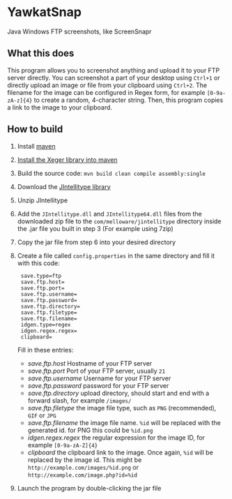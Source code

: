 YawkatSnap
==========

Java Windows FTP screenshots, like ScreenSnapr

What this does
--------------

This program allows you to screenshot anything and upload it to your FTP server directly. You can screenshot a part of your desktop using `Ctrl+1` or directly upload an image or file from your clipboard using `Ctrl+2`. The filename for the image can be configured in Regex form, for example `[0-9a-zA-z]{4}` to create a random, 4-character string. Then, this program copies a link to the image to your clipboard.

How to build
------------

1. Install [maven](http://maven.apache.org/)
2. [Install the Xeger library into maven](http://www.hrupin.com/2012/01/how-to-use-xeger-lib-with-maven)
3. Build the source code: `mvn build clean compile assembly:single`
4. Download the [JIntellitype library](https://code.google.com/p/jintellitype/downloads/detail?name=jintellitype-1.3.7-dist.zip&can=2&q=)
5. Unzip JIntellitype
6. Add the `JIntellitype.dll` and `JIntellitype64.dll` files from the downloaded zip file to the `com/melloware/jintellitype` directory inside the .jar file you built in step 3 (For example using 7zip)
7. Copy the jar file from step 6 into your desired directory
8. Create a file called `config.properties` in the same directory and fill it with this code:
        
        save.type=ftp
        save.ftp.host=
        save.ftp.port=
        save.ftp.username=
        save.ftp.password=
        save.ftp.directory=
        save.ftp.filetype=
        save.ftp.filename=
        idgen.type=regex
        idgen.regex.regex=
        clipboard=

    Fill in these entries:
    * _save.ftp.host_ Hostname of your FTP server
    * _save.ftp.port_ Port of your FTP server, usually `21`
    * _save.ftp.username_ Username for your FTP server
    * _save.ftp.password_ password for your FTP server
    * _save.ftp.directory_ upload directory, should start and end with a forward slash, for example `/images/`
    * _save.ftp.filetype_ the image file type, such as `PNG` (recommended), `GIF` or `JPG`
    * _save.ftp.filename_ the image file name. `%id` will be replaced with the generated id. for PNG this could be `%id.png`
    * _idgen.regex.regex_ the regular expression for the image ID, for example `[0-9a-zA-Z]{4}`
    * _clipboard_ the clipboard link to the image. Once again, `%id` will be replaced by the image id. This might be `http://example.com/images/%id.png` or `http://example.com/image.php?id=%id`
9. Launch the program by double-clicking the jar file
